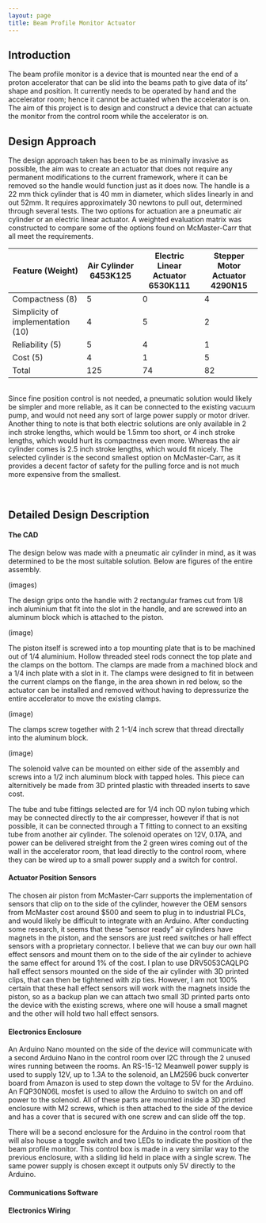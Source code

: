 ```yaml
---
layout: page
title: Beam Profile Monitor Actuator
---
```

 

## Introduction
The beam profile monitor is a device that is mounted near the end of a proton accelerator that can be slid into the beams path to give data of its’ shape and position. It currently needs to be operated by hand and the accelerator room; hence it cannot be actuated when the accelerator is on. The aim of this project is to design and construct a device that can actuate the monitor from the control room while the accelerator is on.
 
## Design Approach
The design approach taken has been to be as minimally invasive as possible, the aim was to create an actuator that does not require any permanent modifications to the current framework, where it can be removed so the handle would function just as it does now.
The handle is a 22 mm thick cylinder that is 40 mm in diameter, which slides linearly in and out 52mm. It requires approximately 30 newtons to pull out, determined through several tests. The two options for actuation are a pneumatic air cylinder or an electric linear actuator. 
A weighted evaluation matrix was constructed to compare some of the options found on McMaster-Carr that all meet the requirements.

Feature (Weight) | Air Cylinder 6453K125 | Electric Linear Actuator 6530K111 | Stepper Motor Actuator 4290N15
--- | --- | --- | --- 
Compactness (8) | 5 | 0 | 4
Simplicity of implementation (10) | 4 | 5 | 2
Reliability (5)	| 5 | 4	| 1
Cost (5) | 4 | 1 | 5
Total | 125	| 74 | 82

<br>
Since fine position control is not needed, a pneumatic solution would likely be simpler and more reliable, as it can be connected to the existing vacuum pump, and would not need any sort of large power supply or motor driver. 
Another thing to note is that both electric solutions are only available in 2 inch stroke lengths, which would be 1.5mm too short, or 4 inch stroke lengths, which would hurt its compactness even more. Whereas the air cylinder comes is 2.5 inch stroke lengths, which would fit nicely.
The selected cylinder is the second smallest option on McMaster-Carr, as it provides a decent factor of safety for the pulling force and is not much more expensive from the smallest.

 
## Detailed Design Description
#### The CAD
The design below was made with a pneumatic air cylinder in mind, as it was determined to be the most suitable solution. Below are figures of the entire assembly.

(images)

The design grips onto the handle with 2 rectangular frames cut from 1/8 inch aluminium that fit into the slot in the handle, and are screwed into an aluminum block which is attached to the piston.

(image)

The piston itself is screwed into a top mounting plate that is to be machined out of 1/4 aluminium. Hollow threaded steel rods connect the top plate and the clamps on the bottom. The clamps are made from a machined block and a 1/4 inch plate with a slot in it. The clamps were designed to fit in between the current clamps on the flange, in the area shown in red below, so the actuator can be installed and removed without having to depressurize the entire accelerator to move the existing clamps.

(image)

The clamps screw together with 2 1-1/4 inch screw that thread directally into the aluminum block.

(image)

The solenoid valve can be mounted on either side of the assembly and screws into a 1/2 inch aluminum block with tapped holes. This piece can alternitively be made from 3D printed plastic with threaded inserts to save cost. 


The tube and tube fittings selected are for 1/4 inch OD nylon tubing which may be connected directly to the air compresser, however if that is not possible, it can be connected through a T fitting to connect to an exsiting tube from another air cylinder.
The solenoid operates on 12V, 0.17A, and power can be delivered streight from the 2 green wires coming out of the wall in the accelerator room, that lead directly to the control room, where they can be wired up to a small power supply and a switch for control.



#### Actuator Position Sensors
The chosen air piston from McMaster-Carr supports the implementation of sensors that clip on to the side of the cylinder, however the OEM sensors from McMaster cost around $500 and seem to plug in to industrial PLCs, and would likely be difficult to integrate with an Arduino. After conducting some research, it seems that these “sensor ready” air cylinders have magnets in the piston, and the sensors are just reed switches or hall effect sensors with a proprietary connector. I believe that we can buy our own hall effect sensors and mount them on to the side of the air cylinder to achieve the same effect for around 1% of the cost.
I plan to use DRV5053CAQLPG hall effect sensors mounted on the side of the air cylinder with 3D printed clips, that can then be tightened with zip ties.
However, I am not 100% certain that these hall effect sensors will work with the magnets inside the piston, so as a backup plan we can attach two small 3D printed parts onto the device with the existing screws, where one will house a small magnet and the other will hold two hall effect sensors.


#### Electronics Enclosure 
An Arduino Nano mounted on the side of the device will communicate with a second Arduino Nano in the control room over I2C through the 2 unused wires running between the rooms. An RS-15-12 Meanwell power supply is used to supply 12V, up to 1.3A to the solenoid, an LM2596 buck converter board from Amazon is used to step down the voltage to 5V for the Arduino. An FQP30N06L mosfet is used to allow the Arduino to switch on and off power to the solenoid. All of these parts are mounted inside a 3D printed enclosure with M2 screws, which is then attached to the side of the device and has a cover that is secured with one screw and can slide off the top.

There will be a second enclosure for the Arduino in the control room that will also house a toggle switch and two LEDs to indicate the position of the beam profile monitor. This control box is made in a very similar way to the previous enclosure, with a sliding lid held in place with a single screw. The same power supply is chosen except it outputs only 5V directly to the Arduino.

#### Communications Software

#### Electronics Wiring

